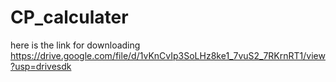 # CP_calculater
here is the link for downloading 
https://drive.google.com/file/d/1vKnCvIp3SoLHz8ke1_7vuS2_7RKrnRT1/view?usp=drivesdk
